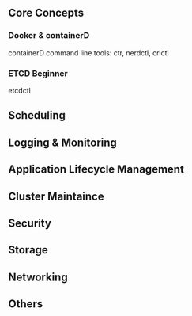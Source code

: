 ## Core Concepts
### Docker & containerD
containerD command line tools: ctr, nerdctl, crictl

### ETCD Beginner
etcdctl

## Scheduling

## Logging & Monitoring

## Application Lifecycle Management

## Cluster Maintaince

## Security

## Storage

## Networking

## Others
